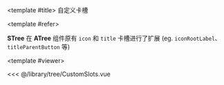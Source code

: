<CodeRunner>
  
<template #title>
自定义卡槽
</template>
  
<template #refer>

**STree** 在 **ATree** 组件原有 `icon` 和 `title` 卡槽进行了扩展 (eg. `iconRootLabel`、`titleParentButton` 等)

</template>
  
<template #viewer>
  <Viewer />
</template>
  
<<< @/library/tree/CustomSlots.vue
  
</CodeRunner>

<script setup lang="ts">
import Viewer from '@/library/tree/CustomSlots.vue'
</script>
